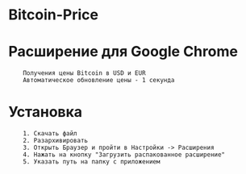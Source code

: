 # Bitcoin-Price
<h1>Расширение для Google Chrome</h1>

        Получения цены Bitcoin в USD и EUR
        Автоматическое обновление цены - 1 секунда

<h1>Установка</h1>

        1. Скачать файл 
        2. Разархивировать
        3. Открыть Браузер и пройти в Настройки -> Расширения
        4. Нажать на кнопку "Загрузить распакованное расширение"
        5. Указать путь на папку с приложением
